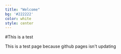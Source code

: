 ```yaml
---
title: "Welcome"
bg: '#222222'
color: white
style: center
---
```


#This is a test

This is a test page because github pages isn't updating
